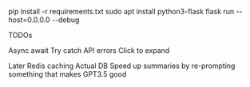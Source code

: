 pip install -r requirements.txt
sudo apt install python3-flask
flask run --host=0.0.0.0 --debug


TODOs

Async await
Try catch API errors
Click to expand

Later
Redis caching
Actual DB
Speed up summaries by re-prompting something that makes GPT3.5 good